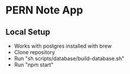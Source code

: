 # PERN Note App

## Local Setup
- Works with postgres installed with brew
- Clone repository
- Run "sh scripts/database/build-database.sh"
- Run "npm start"